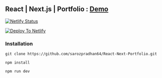 ## React | Next.js | Portfolio : [Demo](https://pradhansaroj.com.np)
[![Netlify Status](https://api.netlify.com/api/v1/badges/b791cff5-6850-4621-96f5-c553f09b6c09/deploy-status)](https://app.netlify.com/sites/pradhansaroj-v2/deploys)


[![Deploy To Netlify](https://www.netlify.com/img/deploy/button.svg)](https://app.netlify.com/start/deploy?repository=https://github.com/sarozpradhan64/React-Next-Portfolio)


### Installation

``` 
git clone https://github.com/sarozpradhan64/React-Next-Portfolio.git
```
``` 
npm install
```

``` 
npm run dev
```
